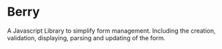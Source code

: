 Berry
======

A Javascript Library to simplify form management. Including the creation, validation, displaying, parsing and updating of the form.
